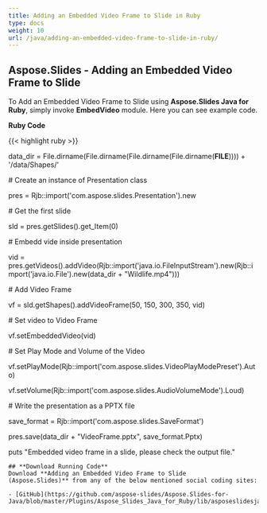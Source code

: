 ```yaml
---
title: Adding an Embedded Video Frame to Slide in Ruby
type: docs
weight: 10
url: /java/adding-an-embedded-video-frame-to-slide-in-ruby/
---
```


## **Aspose.Slides - Adding an Embedded Video Frame to Slide**
To Add an Embedded Video Frame to Slide using **Aspose.Slides Java for Ruby**, simply invoke **EmbedVideo** module. Here you can see example code.

**Ruby Code**

{{< highlight ruby >}}

 data_dir = File.dirname(File.dirname(File.dirname(File.dirname(__FILE__)))) + '/data/Shapes/'



\# Create an instance of Presentation class

pres = Rjb::import('com.aspose.slides.Presentation').new

\# Get the first slide

sld = pres.getSlides().get_Item(0)

\# Embedd vide inside presentation

vid = pres.getVideos().addVideo(Rjb::import('java.io.FileInputStream').new(Rjb::import('java.io.File').new(data_dir + "Wildlife.mp4")))

\# Add Video Frame

vf = sld.getShapes().addVideoFrame(50, 150, 300, 350, vid)

\# Set video to Video Frame

vf.setEmbeddedVideo(vid)

\# Set Play Mode and Volume of the Video

vf.setPlayMode(Rjb::import('com.aspose.slides.VideoPlayModePreset').Auto)

vf.setVolume(Rjb::import('com.aspose.slides.AudioVolumeMode').Loud)

\# Write the presentation as a PPTX file

save_format = Rjb::import('com.aspose.slides.SaveFormat')

pres.save(data_dir + "VideoFrame.pptx", save_format.Pptx)

puts "Embedded video frame in a slide, please check the output file."

```
## **Download Running Code**
Download **Adding an Embedded Video Frame to Slide (Aspose.Slides)** from any of the below mentioned social coding sites:

- [GitHub](https://github.com/aspose-slides/Aspose.Slides-for-Java/blob/master/Plugins/Aspose_Slides_Java_for_Ruby/lib/asposeslidesjava/Shapes/embedvideo.rb)
